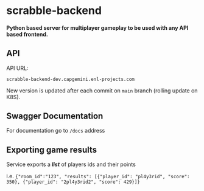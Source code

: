 # scrabble-backend

#### Python based server for multiplayer gameplay to be used with any API based frontend.

## API

API URL:

    scrabble-backend-dev.capgemini.enl-projects.com

New version is updated after each commit on `main` branch (rolling update on K8S).

## Swagger Documentation

For documentation go to `/docs` address

## Exporting game results

Service exports a _**list**_ of players ids and their points

i.e. `{"room_id":"123", "results":
[{"player_id": "pl4y3rid", "score": 350}, {"player_id": "2pl4y3rid2", "score": 429}]}`


